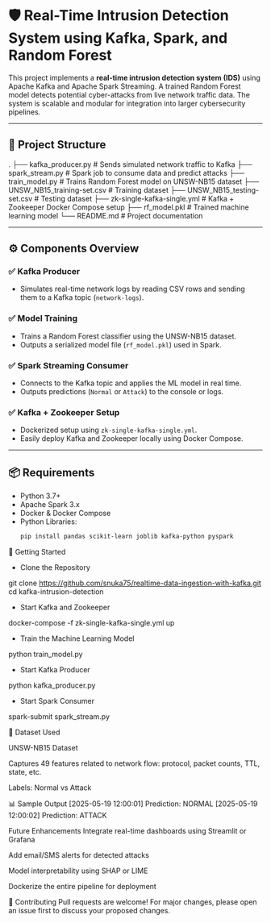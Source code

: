 # 🛡️ Real-Time Intrusion Detection System using Kafka, Spark, and Random Forest

This project implements a **real-time intrusion detection system (IDS)** using Apache Kafka and Apache Spark Streaming. A trained Random Forest model detects potential cyber-attacks from live network traffic data. The system is scalable and modular for integration into larger cybersecurity pipelines.

---

## 📁 Project Structure

.
├── kafka_producer.py # Sends simulated network traffic to Kafka
├── spark_stream.py # Spark job to consume data and predict attacks
├── train_model.py # Trains Random Forest model on UNSW-NB15 dataset
├── UNSW_NB15_training-set.csv # Training dataset
├── UNSW_NB15_testing-set.csv # Testing dataset
├── zk-single-kafka-single.yml # Kafka + Zookeeper Docker Compose setup
├── rf_model.pkl # Trained machine learning model
└── README.md # Project documentation


---

## ⚙️ Components Overview

### ✅ Kafka Producer
- Simulates real-time network logs by reading CSV rows and sending them to a Kafka topic (`network-logs`).

### ✅ Model Training
- Trains a Random Forest classifier using the UNSW-NB15 dataset.
- Outputs a serialized model file (`rf_model.pkl`) used in Spark.

### ✅ Spark Streaming Consumer
- Connects to the Kafka topic and applies the ML model in real time.
- Outputs predictions (`Normal` or `Attack`) to the console or logs.

### ✅ Kafka + Zookeeper Setup
- Dockerized setup using `zk-single-kafka-single.yml`.
- Easily deploy Kafka and Zookeeper locally using Docker Compose.

---

## 📦 Requirements

- Python 3.7+
- Apache Spark 3.x
- Docker & Docker Compose
- Python Libraries:
  ```bash
  pip install pandas scikit-learn joblib kafka-python pyspark
🚀 Getting Started
- Clone the Repository

git clone https://github.com/snuka75/realtime-data-ingestion-with-kafka.git
cd kafka-intrusion-detection

- Start Kafka and Zookeeper

docker-compose -f zk-single-kafka-single.yml up

- Train the Machine Learning Model
   
python train_model.py
  
- Start Kafka Producer

python kafka_producer.py

- Start Spark Consumer

spark-submit spark_stream.py

🧠 Dataset Used

UNSW-NB15 Dataset

Captures 49 features related to network flow: protocol, packet counts, TTL, state, etc.

Labels: Normal vs Attack

📊 Sample Output
[2025-05-19 12:00:01] Prediction: NORMAL
[2025-05-19 12:00:02] Prediction: ATTACK

Future Enhancements
Integrate real-time dashboards using Streamlit or Grafana

Add email/SMS alerts for detected attacks

Model interpretability using SHAP or LIME

Dockerize the entire pipeline for deployment

🤝 Contributing
Pull requests are welcome! For major changes, please open an issue first to discuss your proposed changes.


